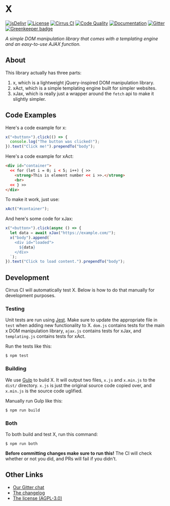 # X

[![jsDelivr](https://img.shields.io/badge/on-jsDelivr-brightgreen.svg?style=flat)](https://cdn.jsdelivr.net/gh/thexproject/x/dist/)
[![License](https://img.shields.io/github/license/thexproject/x.svg?style=flat)](https://github.com/thexproject/x/blob/master/LICENSE)
[![Cirrus CI](https://api.cirrus-ci.com/github/thexproject/x.svg?branch=master)](https://cirrus-ci.com/github/thexproject/x)
[![Code Quality](https://img.shields.io/codacy/grade/a445cefdb15847aca2a393d1ccb72000/master.svg?style=flat)](https://www.codacy.com/app/thexproject/x?utm_source=github.com&amp;utm_medium=referral&amp;utm_content=thexproject/x&amp;utm_campaign=Badge_Grade)
[![Documentation](https://img.shields.io/badge/documentation-here-blue.svg?style=flat)](https://github.com/thexproject/x/wiki)
[![Gitter](https://img.shields.io/gitter/room/thexproject/Lobby.svg)](https://gitter.im/thexproject/Lobby) [![Greenkeeper badge](https://badges.greenkeeper.io/thexproject/x.svg)](https://greenkeeper.io/)

*A simple DOM manipulation library that comes with a templating engine and an easy-to-use AJAX function.*

## About

This library actually has three parts:

1. x, which is a lightweight jQuery-inspired DOM manipulation library.
2. xAct, which is a simple templating engine built for simpler websites.
3. xJax, which is really just a wrapper around the `fetch` api to make it slightly simpler.

## Code Examples

Here's a code example for x:
```javascript
x("<button>").click(() => {
  console.log("The button was clicked!");
}).text("Click me!").prependTo("body");
```

Here's a code example for xAct:
```html
<div id="container">
  << for (let i = 0; i < 5; i++) { >>
    <strong>This is element number << i >>.</strong>
    <br>
  << } >>
</div>
```

To make it work, just use:
```javascript
xAct("#container");
```

And here's some code for xJax:
```javascript
x("<button>").click(async () => {
  let data = await xJax("https://example.com/");
  x("body").append(`
    <div id="loaded">
      ${data}
    </div>
  `);
}).text("Click to load content.").prependTo("body");
```

## Development

Cirrus CI will automatically test X. Below is how to do that manually for development purposes.

### Testing

Unit tests are run using [Jest](https://jestjs.io/). Make sure to update the appropriate file in `test` when adding new functionality to X. `dom.js` contains tests for the main x DOM manipulation library, `ajax.js` contains tests for xJax, and `templating.js` contains tests for xAct.

Run the tests like this:
```
$ npm test
```

### Building

We use [Gulp](https://gulpjs.com/) to build X. It will output two files, `x.js` and `x.min.js` to the `dist/` directory. `x.js` is just the original source code copied over, and `x.min.js` is the source code uglified.

Manually run Gulp like this:
```
$ npm run build
```

### Both

To both build and test X, run this command:
```
$ npm run both
```

**Before committing changes make sure to run this!** The CI will check whether or not you did, and PRs will fail if you didn't.

## Other Links

- [Our Gitter chat](https://gitter.im/thexproject/Lobby)
- [The changelog](https://github.com/thexproject/x/blob/master/CHANGELOG.md)
- [The license (AGPL-3.0)](https://github.com/thexproject/x/blob/master/LICENSE)